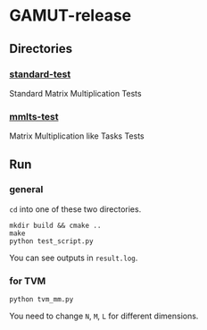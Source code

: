 # GAMUT-release

## Directories

### [standard-test](https://github.com/xxcisxxc/GAMUT-release/tree/test/standard-test)

Standard Matrix Multiplication Tests

### [mmlts-test](https://github.com/xxcisxxc/GAMUT-release/tree/test/mmlts-test)

Matrix Multiplication like Tasks Tests

## Run

### general

`cd` into one of these two directories.

```
mkdir build && cmake ..
make
python test_script.py
```

You can see outputs in `result.log`.

### for TVM

`python tvm_mm.py`

You need to change `N`, `M`, `L` for different dimensions.
